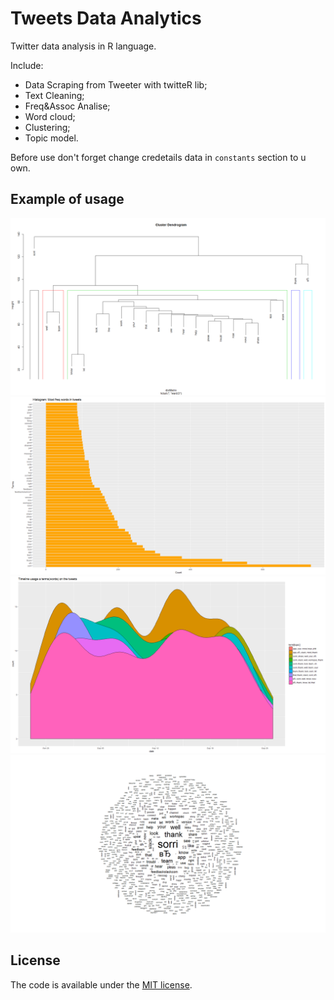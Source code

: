 # Tweets Data Analytics

Twitter data analysis in R language. 

Include:
- Data Scraping from Tweeter with twitteR lib;
- Text Cleaning;
- Freq&Assoc Analise;
- Word cloud;
- Clustering;
- Topic model.

Before use don't forget change credetails data in `constants` section to u own.

## Example of usage
![Cluster Dendrogram](plots/cluster_dendrogram.png)
![Histogram of freq words in tweets](plots/histogram_freq_words.png)
![Topic_timeline](plots/topic_timeline.png)
![Word_cloud](plots/word_cloud.png)

## License

The code is available under the [MIT license](LICENSE).
